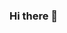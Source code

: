 ### Hi there 👋

<!--

Hi, I’m Weslei Nascimento Andrade
Currently I studying Systems Analysis and Development, at the Catholic University of Brasilia (UCB)
https://www.linkedin.com/in/weslei-nascimento-andrade
-->
